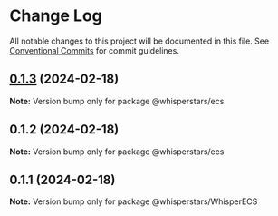 # Change Log

All notable changes to this project will be documented in this file.
See [Conventional Commits](https://conventionalcommits.org) for commit guidelines.

## [0.1.3](https://github.com/whisperstars/WhisperECS/compare/@whisperstars/ecs@0.1.2...@whisperstars/ecs@0.1.3) (2024-02-18)

**Note:** Version bump only for package @whisperstars/ecs

## 0.1.2 (2024-02-18)

**Note:** Version bump only for package @whisperstars/ecs

## 0.1.1 (2024-02-18)

**Note:** Version bump only for package @whisperstars/WhisperECS
